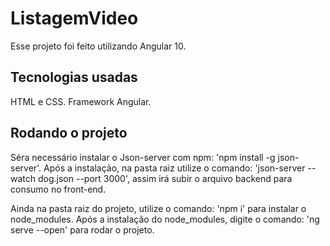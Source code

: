 # ListagemVideo

Esse projeto foi feito utilizando Angular 10.

## Tecnologias usadas
HTML e CSS.
Framework Angular.

## Rodando o projeto
Séra necessário instalar o Json-server com npm: 'npm install -g json-server'.
Após a instalação, na pasta raiz utilize o comando: 'json-server --watch dog.json --port 3000', assim irá subir o arquivo backend para consumo no front-end.

Ainda na pasta raiz do projeto, utilize o comando: 'npm i' para instalar o node_modules.
Após a instalação do node_modules, digite o comando: 'ng serve --open' para rodar o projeto.
